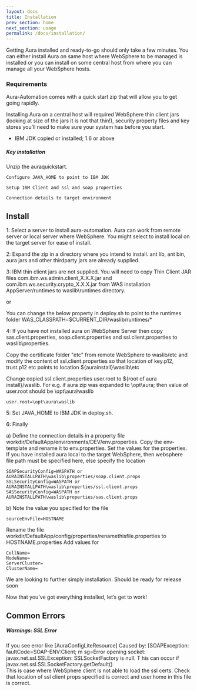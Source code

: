 ```yaml
---
layout: docs
title: Installation
prev_section: home
next_section: usage
permalink: /docs/installation/
---
```


Getting Aura installed and ready-to-go should only take a few minutes. You can either install Aura on same host where WebSphere 
to be managed is installed or you can install on some central host from where you can manage all your WebSphere hosts.

### Requirements
Aura-Automation comes with a quick start zip that will allow you to get going rapidly. 

Installing Aura on a central host will required WebSphere thin client jars (looking at size of the jars it is not that thin!), security property files and 
key stores
you’ll need to make sure your system has before you start.

- IBM JDK copied or installed; 1.6 or above

<div class="note info">
  <h5>Key installation</h5>
  <p>
	Unzip the auraquickstart.

	Configure JAVA_HOME to point to IBM JDK

	Setup IBM Client and ssl and soap properties

	Connection details to target environment

  </p>
</div>

## Install 

1: Select a server to install aura-automation. Aura can work from remote server or 
local server where WebSphere. You might select to install local on the target server for ease of install.

2: Expand the zip in a directory where you intend to install. ant lib, ant bin, 
aura jars and other thirdparty jars are already supplied.

3: IBM thin client jars are not supplied. You will need to copy Thin Client 
JAR files com.ibm.ws.admin.client_X.X.X.jar and  com.ibm.ws.security.crypto_X.X.X.jar 
from WAS installation AppServer/runtimes to waslib\runtimes directory. 

or

You can change the below property in deploy.sh to point to the runtimes folder 
WAS_CLASSPATH=$CURRENT_DIR/waslib/runtimes/*

4: If you have not installed aura on WebSphere Server then copy sas.client.properties, 
soap.client.properties and ssl.client.properties to waslib\properties.

Copy the certificate folder "etc" from remote WebSphere to waslib/etc and 
modify the content of ssl.client.properties so that location of key.p12, trust.p12
 etc points to location ${aurainstall}\waslib\etc

Change copied ssl.client.properties user.root to ${root of aura install}/waslib. For 
e.g. if aura zip was expanded to \opt\aura; then value of user.root should be \opt\aura\waslib

```
user.root=\opt\aura\waslib
```

5: Set JAVA_HOME to IBM JDK in deploy.sh. 

6: Finally 

a) Define the connection details in a property file workdir/DefaultApp/environments/DEV/env.properties. 
Copy the env-template and rename it to env.properties. Set the values for the properties. 
If you have installed aura local to the target WebSphere, then websphere file path must be specified here, else specify the location 

```
SOAPSecurityConfig=WASPATH or AURAINSTALLPATH\waslib\properties/soap.client.props
SSLSecurityConfig=WASPATH or AURAINSTALLPATH\waslib\properties/ssl.client.props
SASSecurityConfig=WASPATH or AURAINSTALLPATH\waslib\properties/sas.client.props
```

b) Note the value you specified for the file

```
sourceEnvFile=HOSTNAME
```
Rename the file workdir/DefaultApp/config/properties/renamethisfile.properties to HOSTNAME.properties
Add values for 

```
CellName=
NodeName=
ServerCluster=
ClusterName=
```

We are looking to further simply installation. Should be ready for release soon

Now that you’ve got everything installed, let’s get to work!

## Common Errors

<div class="note warning">
  <h5>Warnings: SSL Error</h5>
  <p>
	If you see error like   
	[AuraConfigLiteResource] Caused by: [SOAPException: faultCode=SOAP-ENV:Client; m
	sg=Error opening socket: javax.net.ssl.SSLException: SSLSocketFactory is null. T
	his can occur if javax.net.ssl.SSLSocketFactory.getDefault()    
	<br>
	This is case where WebSphere client is not able to load the ssl certs. Check that location of ssl client props specified is correct and user.home in this file is correct. 
  </p>
</div>


